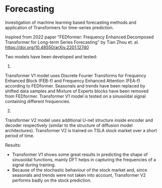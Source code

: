 # Forecasting

Investigation of machine learning based forecasting methods and application of Transformers for time-series prediction. 

Inspired from 2022 paper "FEDformer: Frequency Enhanced Decomposed Transformer for Long-term Series Forecasting" by Tian Zhou et. al.
https://doi.org/10.48550/arXiv.2201.12740


Two models have been developed and tested:

1. 
Transformer V1 model uses Discrete Fourier Transforms for Frequency Enhanced Block (FEB-f) and Frequency Enhanced Attention (FEA-f) according to FEDformer. Seasonals and trends have been replaced by shifted data samples and Mixture of Experts blocks have been removed from FEDformer. Transformer V1 model is tested on a sinusoïdal signal containing different frequencies.

2.
Transformer V2 model uses additional U-net structure inside encoder and decoder respectively (similar to the structure of diffusion model architectures). Transformer V2 is trained on TSLA stock market over a short period of time. 


Results: 
- Transformer V1 shows some great results in predicting the shape of sinusoïdal functions, mainly DFT helps in capturing the frequencies of a signal during training.
- Because of the stochastic behaviour of the stock market and, since seasonals and trends were not taken into account, Transformer V2 performs badly on the stock prediction. 


